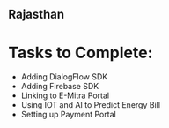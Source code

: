 ## Rajasthan

# Tasks to Complete:
- Adding DialogFlow SDK
- Adding Firebase SDK
- Linking to E-Mitra Portal
- Using IOT and AI to Predict Energy Bill
- Setting up Payment Portal